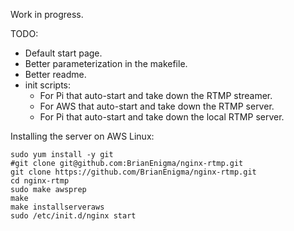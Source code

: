 Work in progress.

TODO:

- Default start page.
- Better parameterization in the makefile.
- Better readme.
- init scripts:
     - For Pi that auto-start and take down the RTMP streamer.
     - For AWS that auto-start and take down the RTMP server.
     - For Pi that auto-start and take down the local RTMP server.


Installing the server on AWS Linux:

```
sudo yum install -y git
#git clone git@github.com:BrianEnigma/nginx-rtmp.git
git clone https://github.com/BrianEnigma/nginx-rtmp.git
cd nginx-rtmp
sudo make awsprep
make
make installserveraws
sudo /etc/init.d/nginx start
```

